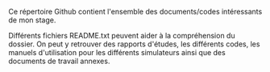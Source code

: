 Ce répertoire Github contient l'ensemble des documents/codes intéressants de mon stage. 

Différents fichiers README.txt peuvent aider à la compréhension du dossier. On peut y retrouver des rapports d'études, les différents codes, les manuels d'utilisation pour les différents simulateurs ainsi que des documents de travail annexes.
